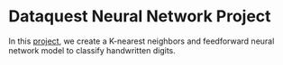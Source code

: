 # Dataquest Neural Network Project 

In this [project](https://app.dataquest.io/c/50/m/244/guided-project%3A-building-a-handwritten-digits-classifier/1/introduction?path=2&slug=data-scientist&version=1.2), we create a K-nearest neighbors and feedforward neural network model to classify handwritten digits. 
